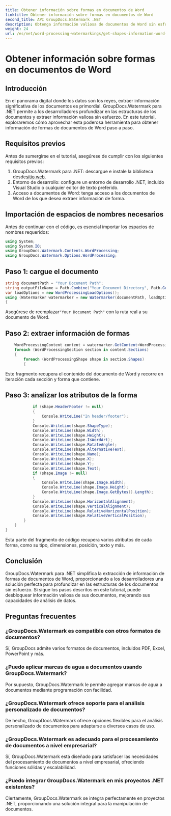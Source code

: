 ```yaml
---
title: Obtener información sobre formas en documentos de Word
linktitle: Obtener información sobre formas en documentos de Word
second_title: API GroupDocs.Watermark .NET
description: Obtenga información valiosa de documentos de Word sin esfuerzo con GroupDocs para .NET. Extraiga información de formas sin problemas para mejorar el análisis de datos.
weight: 24
url: /es/net/word-processing-watermarkings/get-shapes-information-word-docs/
---
```


# Obtener información sobre formas en documentos de Word

## Introducción
En el panorama digital donde los datos son los reyes, extraer información significativa de los documentos es primordial. GroupDocs.Watermark para .NET permite a los desarrolladores profundizar en las estructuras de los documentos y extraer información valiosa sin esfuerzo. En este tutorial, exploraremos cómo aprovechar esta poderosa herramienta para obtener información de formas de documentos de Word paso a paso.
## Requisitos previos
Antes de sumergirse en el tutorial, asegúrese de cumplir con los siguientes requisitos previos:
1.  GroupDocs.Watermark para .NET: descargue e instale la biblioteca desde[sitio web](https://releases.groupdocs.com/Watermark/net/).
2. Entorno de desarrollo: configure un entorno de desarrollo .NET, incluido Visual Studio o cualquier editor de texto preferido.
3. Acceso a documentos de Word: tenga acceso a los documentos de Word de los que desea extraer información de forma.

## Importación de espacios de nombres necesarios
Antes de continuar con el código, es esencial importar los espacios de nombres requeridos:
```csharp
using System;
using System.IO;
using GroupDocs.Watermark.Contents.WordProcessing;
using GroupDocs.Watermark.Options.WordProcessing;
```
## Paso 1: cargue el documento
```csharp
string documentPath = "Your Document Path";
string outputFileName = Path.Combine("Your Document Directory", Path.GetFileName(documentPath));
var loadOptions = new WordProcessingLoadOptions();
using (Watermarker watermarker = new Watermarker(documentPath, loadOptions))
{
```
 Asegúrese de reemplazar`"Your Document Path"` con la ruta real a su documento de Word.
## Paso 2: extraer información de formas
```csharp
	WordProcessingContent content = watermarker.GetContent<WordProcessingContent>();
	foreach (WordProcessingSection section in content.Sections)
	{
		foreach (WordProcessingShape shape in section.Shapes)
		{
```
Este fragmento recupera el contenido del documento de Word y recorre en iteración cada sección y forma que contiene.
## Paso 3: analizar los atributos de la forma
```csharp
			if (shape.HeaderFooter != null)
			{
				Console.WriteLine("In header/footer");
			}
			Console.WriteLine(shape.ShapeType);
			Console.WriteLine(shape.Width);
			Console.WriteLine(shape.Height);
			Console.WriteLine(shape.IsWordArt);
			Console.WriteLine(shape.RotateAngle);
			Console.WriteLine(shape.AlternativeText);
			Console.WriteLine(shape.Name);
			Console.WriteLine(shape.X);
			Console.WriteLine(shape.Y);
			Console.WriteLine(shape.Text);
			if (shape.Image != null)
			{
				Console.WriteLine(shape.Image.Width);
				Console.WriteLine(shape.Image.Height);
				Console.WriteLine(shape.Image.GetBytes().Length);
			}
			Console.WriteLine(shape.HorizontalAlignment);
			Console.WriteLine(shape.VerticalAlignment);
			Console.WriteLine(shape.RelativeHorizontalPosition);
			Console.WriteLine(shape.RelativeVerticalPosition);
		}
	}
}
```
Esta parte del fragmento de código recupera varios atributos de cada forma, como su tipo, dimensiones, posición, texto y más.

## Conclusión
GroupDocs.Watermark para .NET simplifica la extracción de información de formas de documentos de Word, proporcionando a los desarrolladores una solución perfecta para profundizar en las estructuras de los documentos sin esfuerzo. Si sigue los pasos descritos en este tutorial, puede desbloquear información valiosa de sus documentos, mejorando sus capacidades de análisis de datos.
## Preguntas frecuentes
### ¿GroupDocs.Watermark es compatible con otros formatos de documentos?
Sí, GroupDocs admite varios formatos de documentos, incluidos PDF, Excel, PowerPoint y más.
### ¿Puedo aplicar marcas de agua a documentos usando GroupDocs.Watermark?
Por supuesto, GroupDocs.Watermark le permite agregar marcas de agua a documentos mediante programación con facilidad.
### ¿GroupDocs.Watermark ofrece soporte para el análisis personalizado de documentos?
De hecho, GroupDocs.Watermark ofrece opciones flexibles para el análisis personalizado de documentos para adaptarse a diversos casos de uso.
### ¿GroupDocs.Watermark es adecuado para el procesamiento de documentos a nivel empresarial?
Sí, GroupDocs.Watermark está diseñado para satisfacer las necesidades del procesamiento de documentos a nivel empresarial, ofreciendo funciones sólidas y escalabilidad.
### ¿Puedo integrar GroupDocs.Watermark en mis proyectos .NET existentes?
Ciertamente, GroupDocs.Watermark se integra perfectamente en proyectos .NET, proporcionando una solución integral para la manipulación de documentos.